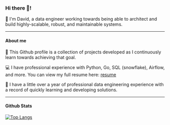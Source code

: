 

### Hi there 👋!
🔭 I'm David, a data engineer working towards being able to architect and build highly-scalable, robust, and maintainable systems.

<!--
**DavidJS01/DavidJS01** is a ✨ _special_ ✨ repository because its `README.md` (this file) appears on your GitHub profile.

Here are some ideas to get you started:

-  I’m currently working on ...
- 🌱 I’m currently learning ...
- 👯 I’m looking to collaborate on ...
- 🤔 I’m looking for help with ...
- 💬 Ask me about ...
- 📫 How to reach me: ...
- 😄 Pronouns: ...
- ⚡ Fun fact: ...
-->
---
#### About me
💬 This Github profile is a collection of projects developed as I continuously learn towards achieving that goal.

💻 I have professional experience with Python, Go, SQL (snowflake), Airflow, and more. You can view my full resume here: [resume](resume/David_Shipman_Resume_12-5-2022.pdf)

🌱 I have a little over a year of professional data engineering experience with a record of quickly learning and developing solutions.

---
#### Github Stats
[![Top Langs](https://github-readme-stats.vercel.app/api/top-langs/?username=DavidJS01&theme=dracula)](https://github.com/anuraghazra/github-readme-stats)
